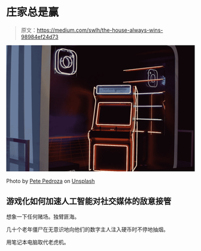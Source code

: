 # 庄家总是赢

> 原文：<https://medium.com/swlh/the-house-always-wins-98984ef24d73>

![](img/ec744f09b54a60a6473e2f7327c52680.png)

Photo by [Pete Pedroza](https://unsplash.com/@peet818?utm_source=medium&utm_medium=referral) on [Unsplash](https://unsplash.com?utm_source=medium&utm_medium=referral)

## 游戏化如何加速人工智能对社交媒体的敌意接管

想象一下任何赌场。独臂匪海。

几十个老年僵尸在无意识地向他们的数字主人注入硬币时不停地抽烟。

用笔记本电脑取代老虎机。